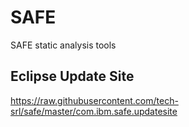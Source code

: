 SAFE
====

SAFE static analysis tools

## Eclipse Update Site

https://raw.githubusercontent.com/tech-srl/safe/master/com.ibm.safe.updatesite
